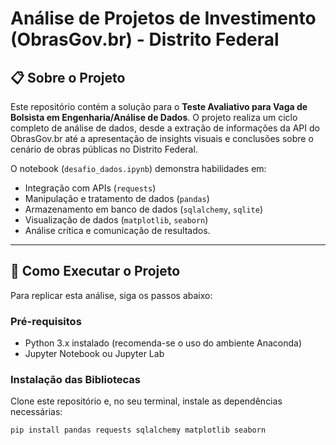 # Análise de Projetos de Investimento (ObrasGov.br) - Distrito Federal

## 📋 Sobre o Projeto

Este repositório contém a solução para o **Teste Avaliativo para Vaga de Bolsista em Engenharia/Análise de Dados**. O projeto realiza um ciclo completo de análise de dados, desde a extração de informações da API do ObrasGov.br até a apresentação de insights visuais e conclusões sobre o cenário de obras públicas no Distrito Federal.

O notebook (`desafio_dados.ipynb`) demonstra habilidades em:
- Integração com APIs (`requests`)
- Manipulação e tratamento de dados (`pandas`)
- Armazenamento em banco de dados (`sqlalchemy`, `sqlite`)
- Visualização de dados (`matplotlib`, `seaborn`)
- Análise crítica e comunicação de resultados.

---

## 🚀 Como Executar o Projeto

Para replicar esta análise, siga os passos abaixo:

### Pré-requisitos
- Python 3.x instalado (recomenda-se o uso do ambiente Anaconda)
- Jupyter Notebook ou Jupyter Lab

### Instalação das Bibliotecas
Clone este repositório e, no seu terminal, instale as dependências necessárias:
```bash
pip install pandas requests sqlalchemy matplotlib seaborn
